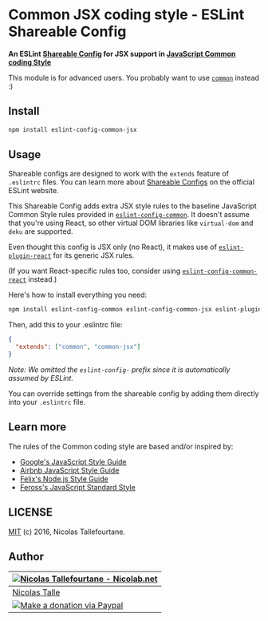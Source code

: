 # Common JSX coding style - ESLint Shareable Config

__An ESLint [Shareable Config](http://eslint.org/docs/developer-guide/shareable-configs) for JSX support in [JavaScript Common coding Style](https://github.com/Nicolab/eslint-config-common)__

This module is for advanced users. You probably want to use [`common`](https://github.com/Nicolab/eslint-config-common) instead :)


## Install

```sh
npm install eslint-config-common-jsx
```


## Usage

Shareable configs are designed to work with the `extends` feature of `.eslintrc` files.
You can learn more about
[Shareable Configs](http://eslint.org/docs/developer-guide/shareable-configs) on the
official ESLint website.

This Shareable Config adds extra JSX style rules to the baseline JavaScript Common Style
rules provided in
[`eslint-config-common`](https://www.npmjs.com/package/eslint-config-common).
It doesn't assume that you're using React, so other virtual DOM libraries like
`virtual-dom` and `deku` are supported.

Even thought this config is JSX only (no React), it makes use of
[`eslint-plugin-react`](https://npmjs.com/package/eslint-plugin-react) for its generic
JSX rules.

(If you want React-specific rules too, consider using
[`eslint-config-common-react`](https://www.npmjs.com/package/eslint-config-common-react)
instead.)

Here's how to install everything you need:

```sh
npm install eslint-config-common eslint-config-common-jsx eslint-plugin-promise eslint-plugin-react eslint-plugin-standard
```

Then, add this to your .eslintrc file:

```json
{
  "extends": ["common", "common-jsx"]
}
```

*Note: We omitted the `eslint-config-` prefix since it is automatically assumed by ESLint.*

You can override settings from the shareable config by adding them directly into your
`.eslintrc` file.


## Learn more

The rules of the Common coding style are based and/or inspired by:

 * [Google's JavaScript Style Guide](https://google.github.io/styleguide/javascriptguide.xml)
 * [Airbnb JavaScript Style Guide](https://github.com/airbnb/javascript)
 * [Felix's Node.js Style Guide](https://github.com/felixge/node-style-guide)
 * [Feross's JavaScript Standard Style](http://standardjs.com)


## LICENSE

[MIT](https://github.com/Nicolab/eslint-config-common-jsx/blob/master/LICENSE) (c) 2016, Nicolas Tallefourtane.


## Author

| [![Nicolas Tallefourtane - Nicolab.net](http://www.gravatar.com/avatar/d7dd0f4769f3aa48a3ecb308f0b457fc?s=64)](http://nicolab.net) |
|---|
| [Nicolas Talle](http://nicolab.net) |
| [![Make a donation via Paypal](https://www.paypalobjects.com/en_US/i/btn/btn_donate_SM.gif)](https://www.paypal.com/cgi-bin/webscr?cmd=_s-xclick&hosted_button_id=PGRH4ZXP36GUC) |
